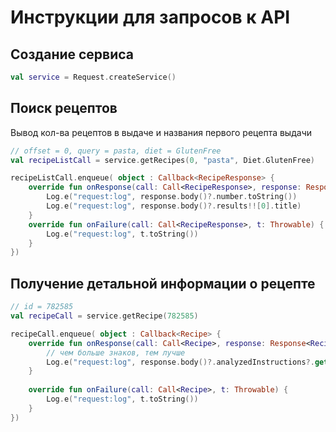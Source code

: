 # Инструкции для запросов к API
## Создание сервиса

```kotlin
val service = Request.createService()
```

## Поиск рецептов

Вывод кол-ва рецептов в выдаче и названия первого рецепта выдачи

```kotlin
// offset = 0, query = pasta, diet = GlutenFree
val recipeListCall = service.getRecipes(0, "pasta", Diet.GlutenFree)

recipeListCall.enqueue( object : Callback<RecipeResponse> {
    override fun onResponse(call: Call<RecipeResponse>, response: Response<RecipeResponse>) {
        Log.e("request:log", response.body()?.number.toString())
        Log.e("request:log", response.body()?.results!![0].title)
    }
    override fun onFailure(call: Call<RecipeResponse>, t: Throwable) {
        Log.e("request:log", t.toString())
    }
})
```

## Получение детальной информации о рецепте

```kotlin
// id = 782585
val recipeCall = service.getRecipe(782585)

recipeCall.enqueue( object : Callback<Recipe> {
    override fun onResponse(call: Call<Recipe>, response: Response<Recipe>) {
        // чем больше знаков, тем лучше
        Log.e("request:log", response.body()?.analyzedInstructions?.get(0)?.steps.toString())
    }
    
    override fun onFailure(call: Call<Recipe>, t: Throwable) {
        Log.e("request:log", t.toString())
    }
})
```


